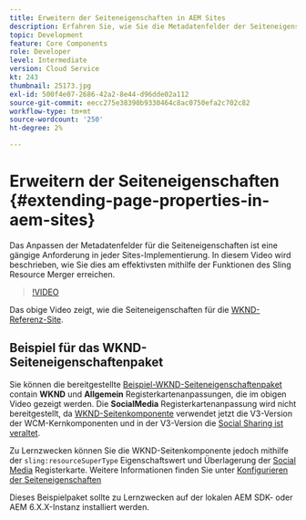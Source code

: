 ```yaml
---
title: Erweitern der Seiteneigenschaften in AEM Sites
description: Erfahren Sie, wie Sie die Metadatenfelder der Seiteneigenschaften in Adobe Experience Manager Sites erweitern. In diesem Video wird beschrieben, wie Sie dies am effektivsten mithilfe der Funktionen des Sling Resource Merger erreichen.
topic: Development
feature: Core Components
role: Developer
level: Intermediate
version: Cloud Service
kt: 243
thumbnail: 25173.jpg
exl-id: 500f4e07-2686-42a2-8e44-d96dde02a112
source-git-commit: eecc275e38390b9330464c8ac0750efa2c702c82
workflow-type: tm+mt
source-wordcount: '250'
ht-degree: 2%

---
```


# Erweitern der Seiteneigenschaften {#extending-page-properties-in-aem-sites}

Das Anpassen der Metadatenfelder für die Seiteneigenschaften ist eine gängige Anforderung in jeder Sites-Implementierung. In diesem Video wird beschrieben, wie Sie dies am effektivsten mithilfe der Funktionen des Sling Resource Merger erreichen.

>[!VIDEO](https://video.tv.adobe.com/v/25173?quality=12&learn=on)

Das obige Video zeigt, wie die Seiteneigenschaften für die [WKND-Referenz-Site](https://github.com/adobe/aem-guides-wknd).

## Beispiel für das WKND-Seiteneigenschaftenpaket

Sie können die bereitgestellte [Beispiel-WKND-Seiteneigenschaftenpaket](./assets/WKND-PageProperties-Example-Dialog-1.0.zip) contain **WKND** und **Allgemein** Registerkartenanpassungen, die im obigen Video gezeigt werden. Die **SocialMedia** Registerkartenanpassung wird nicht bereitgestellt, da [WKND-Seitenkomponente](https://github.com/adobe/aem-guides-wknd/blob/main/ui.apps/src/main/content/jcr_root/apps/wknd/components/page/.content.xml#L5) verwendet jetzt die V3-Version der WCM-Kernkomponenten und in der V3-Version die [Social Sharing ist veraltet](https://github.com/adobe/aem-core-wcm-components/pull/1930).

Zu Lernzwecken können Sie die WKND-Seitenkomponente jedoch mithilfe der `sling:resourceSuperType` Eigenschaftswert und Überlagerung der [Social Media](https://github.com/adobe/aem-core-wcm-components/blob/main/content/src/content/jcr_root/apps/core/wcm/components/page/v2/page/_cq_dialog/.content.xml#L95) Registerkarte. Weitere Informationen finden Sie unter [Konfigurieren der Seiteneigenschaften](https://experienceleague.adobe.com/docs/experience-manager-65/developing/extending-aem/page-properties-views.html#configuring-your-page-properties)

Dieses Beispielpaket sollte zu Lernzwecken auf der lokalen AEM SDK- oder AEM 6.X.X-Instanz installiert werden.
